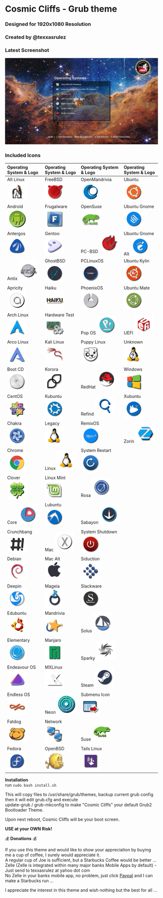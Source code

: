 # Cosmic Cliffs - Grub theme #  
### Designed for 1920x1080 Resolution ###  
### Created by @texxasrulez ###  

### Latest Screenshot ###  

![ScreenShot](screenshot.png)  

### Included Icons ###  

| Operating System & Logo																| Operating System & Logo															| Operating System & Logo																| Operating System & Logo																		|
|:---																					|:---																				|:---																					|:---																							|
| Alt Linux <img src="/cosmic-cliffs/icons/altlinux.png" width="64" height="64">			| FreeBSD <img src="/cosmic-cliffs/icons/freebsd.png" width="64" height="64">		| OpenMandrivia <img src="/cosmic-cliffs/icons/openmandriva.png" width="64" height="64">	| Ubuntu <img src="/cosmic-cliffs/icons/ubuntu.png" width="64" height="64">						|
| Android <img src="/cosmic-cliffs/icons/android.png" width="64" height="64">			| Frugalware <img src="/cosmic-cliffs/icons/frugalware.png" width="64" height="64">	| OpenSuse <img src="/cosmic-cliffs/icons/opensuse.png" width="64" height="64">			| Ubuntu Gnome <img src="/cosmic-cliffs/icons/ubuntugnome.png" width="64" height="64">			|
| Antergos <img src="/cosmic-cliffs/icons/antergos.png" width="64" height="64">			| Gentoo <img src="/cosmic-cliffs/icons/gentoo.png" width="64" height="64">			| PC-BSD <img src="/cosmic-cliffs/icons/pcbsd.png" width="64" height="64">				| Ubuntu Gnome Alt <img src="/cosmic-cliffs/icons/ubuntugnome_alt.png" width="64" height="64">	|
| Antix <img src="/cosmic-cliffs/icons/antix.png" width="64" height="64">				| GhostBSD <img src="/cosmic-cliffs/icons/ghostbsd.png" width="64" height="64"> 		| PCLinuxOS <img src="/cosmic-cliffs/icons/pclinuxos.png" width="64" height="64">		| Ubuntu Kylin <img src="/cosmic-cliffs/icons/ubuntu-kylin.png" width="64" height="64">			|
| Apricity <img src="/cosmic-cliffs/icons/apricity.png" width="64" height="64">			| Haiku <img src="/cosmic-cliffs/icons/haiku.png" width="64" height="64">			| PhoenixOS <img src="/cosmic-cliffs/icons/phoenixos.png" width="64" height="64"> 		| Ubuntu Mate <img src="/cosmic-cliffs/icons/ubuntu-mate.png" width="64" height="64">			|
| Arch Linux <img src="/cosmic-cliffs/icons/arch.png" width="64" height="64">			| Hardware Test <img src="/cosmic-cliffs/icons/hwtest.png" width="64" height="64">	| Pop OS <img src="/cosmic-cliffs/icons/pop_os.png" width="64" height="64"> 				| UEFI <img src="/cosmic-cliffs/icons/uefi.png" width="64" height="64">							|
| Arco Linux <img src="/cosmic-cliffs/icons/arcolinux.png" width="64" height="64">		| Kali Linux <img src="/cosmic-cliffs/icons/kali.png" width="64" height="64">		| Puppy Linux <img src="/cosmic-cliffs/icons/puppy.png" width="64" height="64">			| Unknown <img src="/cosmic-cliffs/icons/unknown.png" width="64" height="64">					|
| Boot CD <img src="/cosmic-cliffs/icons/bootcd.png" width="64" height="64">				| Korora <img src="/cosmic-cliffs/icons/korora.png" width="64" height="64">			| RedHat <img src="/cosmic-cliffs/icons/redhat.png" width="64" height="64">				| Windows <img src="/cosmic-cliffs/icons/windows.png" width="64" height="64">					|
| CentOS <img src="/cosmic-cliffs/icons/cent.png" width="64" height="64">				| Kubuntu <img src="/cosmic-cliffs/icons/kubuntu.png" width="64" height="64">		| Refind <img src="/cosmic-cliffs/icons/refind.png" width="64" height="64">				| Xubuntu <img src="/cosmic-cliffs/icons/xubuntu.png" width="64" height="64">					|
| Chakra <img src="/cosmic-cliffs/icons/chakra.png" width="64" height="64">				| Legacy <img src="/cosmic-cliffs/icons/legacy.png" width="64" height="64">			| RemixOS <img src="/cosmic-cliffs/icons/remixos.png" width="64" height="64">			| Zorin <img src="/cosmic-cliffs/icons/zorin.png" width="64" height="64">						|
| Chrome <img src="/cosmic-cliffs/icons/chrome.png" width="64" height="64">				| Linux <img src="/cosmic-cliffs/icons/linux.png" width="64" height="64"> 			| System Restart <img src="/cosmic-cliffs/icons/restart.png" width="64" height="64">		|																								|
| Clover <img src="/cosmic-cliffs/icons/clover.png" width="64" height="64">				| Linux Mint <img src="/cosmic-cliffs/icons/linuxmint.png" width="64" height="64">	| Rosa <img src="/cosmic-cliffs/icons/rosa.png" width="64" height="64">					|																								|
| Core <img src="/cosmic-cliffs/icons/core.png" width="64" height="64">					| Lubuntu <img src="/cosmic-cliffs/icons/lubuntu.png" width="64" height="64">		| Sabayon <img src="/cosmic-cliffs/icons/sabayon.png" width="64" height="64">			|																								|
| Crunchbang <img src="/cosmic-cliffs/icons/crunchbang.png" width="64" height="64">		| Mac <img src="/cosmic-cliffs/icons/mac.png" width="64" height="64">				| System Shutdown <img src="/cosmic-cliffs/icons/shutdown.png" width="64" height="64">	|																								|
| Debian <img src="/cosmic-cliffs/icons/debian.png" width="64" height="64">				| Mac Alt <img src="/cosmic-cliffs/icons/mac_alt.png" width="64" height="64">		| Siduction <img src="/cosmic-cliffs/icons/siduction.png" width="64" height="64">		|																								| 
| Deepin <img src="/cosmic-cliffs/icons/deepin.png" width="64" height="64">				| Mageia <img src="/cosmic-cliffs/icons/mageia.png" width="64" height="64">			| Slackware <img src="/cosmic-cliffs/icons/slackware.png" width="64" height="64">		|																								|
| Edubuntu <img src="/cosmic-cliffs/icons/edubuntu.png" width="64" height="64">			| Mandrivia <img src="/cosmic-cliffs/icons/mandriva.png" width="64" height="64">		| Solus <img src="/cosmic-cliffs/icons/solus.png" width="64" height="64">				|																								|
| Elementary <img src="/cosmic-cliffs/icons/elementary.png" width="64" height="64">		| Manjaro <img src="/cosmic-cliffs/icons/manjaro.png" width="64" height="64">		| Sparky <img src="/cosmic-cliffs/icons/sparky.png" width="64" height="64">				|																								|
| Endeavour OS <img src="/cosmic-cliffs/icons/endeavouros.png" width="64" height="64">	| MXLinux <img src="/cosmic-cliffs/icons/mxlinux.png" width="64" height="64">		| Steam <img src="/cosmic-cliffs/icons/steam.png" width="64" height="64">				|																								|
| Endless OS <img src="/cosmic-cliffs/icons/endlessOS.png" width="64" height="64">		| Neon <img src="/cosmic-cliffs/icons/neon.png" width="64" height="64">				| Submenu Icon <img src="/cosmic-cliffs/icons/submenu.png" width="64" height="64">		|																								|
| Fatdog <img src="/cosmic-cliffs/icons/fatdog.png" width="64" height="64">				| Network <img src="/cosmic-cliffs/icons/network.png" width="64" height="64">		| Suse <img src="/cosmic-cliffs/icons/suse.png" width="64" height="64">					|																								|
| Fedora <img src="/cosmic-cliffs/icons/fedora.png" width="64" height="64">				| OpenBSD <img src="/cosmic-cliffs/icons/openbsd.png" width="64" height="64">		| Tails Linux <img src="/cosmic-cliffs/icons/tails.png" width="64" height="64">			|																								|

**Installation**  
run `sudo bash install.sh`

This will copy files to /usr/share/grub/themes, backup current grub config then it will edit grub.cfg and execute  
update-grub / grub-mkconfig to make "Cosmic Cliffs" your default Grub2 Bootloader Theme.  

Upon next reboot, Cosmic Cliffs will be your boot screen.  

**USE at your OWN Risk!**  

:moneybag: **Donations** :moneybag:

If you use this theme and would like to show your appreciation by buying me a cup of coffee, I surely would appreciate it.  
A regular cup of Joe is sufficient, but a Starbucks Coffee would be better ...  
Zelle (Zelle is integrated within many major banks Mobile Apps by default) - Just send to texxasrulez at yahoo dot com  
No Zelle in your banks mobile app, no problem, just click [Paypal](https://paypal.me/texxasrulez?locale.x=en_US) and I can make a Starbucks run ...

I appreciate the interest in this theme and wish nothing but the best for all ...  
